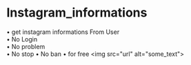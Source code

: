 # Instagram_informations
• get instagram informations From User  
• No Login  
• No problem  
• No stop 
• No ban 
• for free 
<img src="url" alt="some_text">

